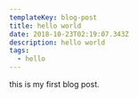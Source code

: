```yaml
---
templateKey: blog-post
title: hello world
date: 2018-10-23T02:19:07.343Z
description: hello world
tags:
  - hello
---
```

this is my first blog post.
